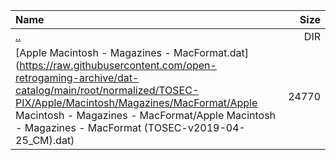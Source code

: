 |Name|Size|
|:---|---:|
|[..](../index.html)|DIR|
|[Apple Macintosh - Magazines - MacFormat.dat](https://raw.githubusercontent.com/open-retrogaming-archive/dat-catalog/main/root/normalized/TOSEC-PIX/Apple/Macintosh/Magazines/MacFormat/Apple Macintosh - Magazines - MacFormat/Apple Macintosh - Magazines - MacFormat (TOSEC-v2019-04-25_CM).dat)|24770|

